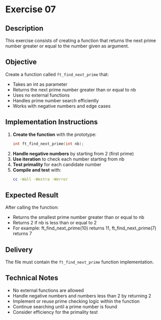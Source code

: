 # Exercise 07
## Description
This exercise consists of creating a function that returns the next prime number greater or equal to the number given as argument.
## Objective
Create a function called `ft_find_next_prime` that:
- Takes an int as parameter
- Returns the next prime number greater than or equal to nb
- Uses no external functions
- Handles prime number search efficiently
- Works with negative numbers and edge cases
## Implementation Instructions
1. **Create the function** with the prototype:
   ```c
   int ft_find_next_prime(int nb);
   ```
2. **Handle negative numbers** by starting from 2 (first prime)
3. **Use iteration** to check each number starting from nb
4. **Test primality** for each candidate number
5. **Compile and test** with:
   ```bash
   cc -Wall -Wextra -Werror
   ```
## Expected Result
After calling the function:
- Returns the smallest prime number greater than or equal to nb
- Returns 2 if nb is less than or equal to 2
- For example: ft_find_next_prime(10) returns 11, ft_find_next_prime(7) returns 7
## Delivery
The file must contain the `ft_find_next_prime` function implementation.
## Technical Notes
- No external functions are allowed
- Handle negative numbers and numbers less than 2 by returning 2
- Implement or reuse prime checking logic within the function
- Continue searching until a prime number is found
- Consider efficiency for the primality test
